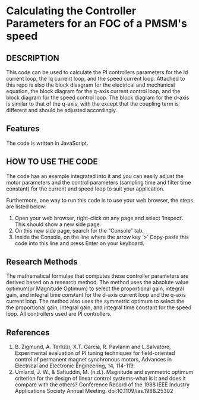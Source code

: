 # Calculating the Controller Parameters for an FOC of a PMSM's speed

## DESCRIPTION

This code can be used to calculate the PI controllers parameters for the Id current loop, the Iq current loop, and the speed current loop. Attached to this repo is also the block diaagram for the electrical and mechanical equation, the block diagram for the q-axis current control loop, and the block diagram for the speed control loop. The block diagram for the d-axis is similar to that of the q-axis, with the except that the coupling term is different and should be adjusted accordingly.

## Features
The code is written in JavaScript.

## HOW TO USE THE CODE
The code has an example integrated into it and you can easily adjust the motor parameters and the control parameters (sampling time and filter time constant) for the current and speed loop to suit your application.

Furthermore, one way to run this code is to use your web browser, the steps are listed below:
1. Open your web browser, right-click on any page and select ‘Inspect’. This should show a new side page.
2. On this new side page, search for the “Console” tab.
3. Inside the Console, on the line where the arrow key ‘>’ Copy-paste this code into this line and press Enter on your keyboard.

## Research Methods
The mathematical formulae that computes these controller parameters are derived based on a research method. The method uses the absolute value optimum(or Magnitude Optimum) to select the proportional gain, integral gain, and integral time constant for the d-axis current loop and the q-axis current loop.
The method also uses the symmetric optimum to select the the proportional gain, integral gain, and integral time constant for the speed loop.
All controllers used are PI controllers.

## References
1. B. Zigmund, A. Terlizzi, X.T. Garcia, R. Pavlanin and L.Salvatore, Experimental evaluation of PI tuning techniques for field-oriented control of permanent magnet synchronous motors, Advances in Electrical and Electronic Engineering, 14, 114-119.
2. Umland, J. W., & Safiuddin, M. (n.d.). Magnitude and symmetric optimum criterion for the design of linear control systems-what is it and does it compare with the others? Conference Record of the 1988 IEEE Industry Applications Society Annual Meeting. doi:10.1109/ias.1988.25302 

